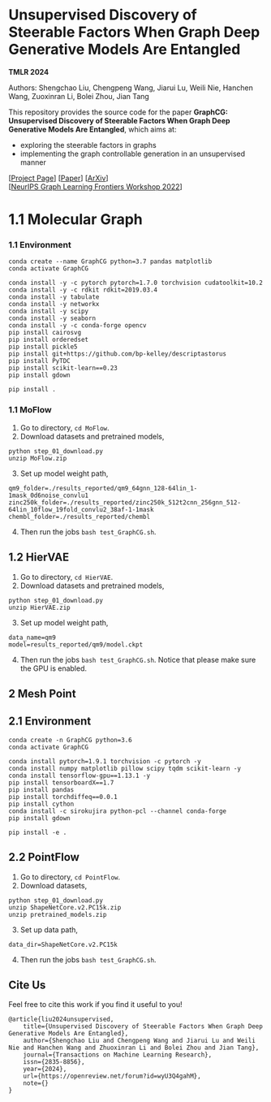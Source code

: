 # Unsupervised Discovery of Steerable Factors When Graph Deep Generative Models Are Entangled

**TMLR 2024**

Authors: Shengchao Liu, Chengpeng Wang, Jiarui Lu, Weili Nie, Hanchen Wang, Zuoxinran Li, Bolei Zhou, Jian Tang

This repository provides the source code for the paper **GraphCG: Unsupervised Discovery of Steerable Factors When Graph Deep Generative Models Are Entangled**, which aims at:
- exploring the steerable factors in graphs
- implementing the graph controllable generation in an unsupervised manner

[[Project Page](https://chao1224.github.io/GraphCG)]
[[Paper](https://openreview.net/forum?id=wyU3Q4gahM)]
[[ArXiv](https://arxiv.org/abs/2401.17123)]
<br>
[[NeurIPS Graph Learning Frontiers Workshop 2022](https://glfrontiers.github.io/)]

# 1.1 Molecular Graph

### 1.1 Environment

```
conda create --name GraphCG python=3.7 pandas matplotlib
conda activate GraphCG

conda install -y -c pytorch pytorch=1.7.0 torchvision cudatoolkit=10.2
conda install -y -c rdkit rdkit=2019.03.4
conda install -y tabulate
conda install -y networkx
conda install -y scipy
conda install -y seaborn
conda install -y -c conda-forge opencv
pip install cairosvg
pip install orderedset
pip install pickle5
pip install git+https://github.com/bp-kelley/descriptastorus
pip install PyTDC
pip install scikit-learn==0.23
pip install gdown

pip install .
```

### 1.1 MoFlow

1. Go to directory, `cd MoFlow`.
2. Download datasets and pretrained models,
```
python step_01_download.py
unzip MoFlow.zip
```
3. Set up model weight path,
```
qm9_folder=./results_reported/qm9_64gnn_128-64lin_1-1mask_0d6noise_convlu1
zinc250k_folder=./results_reported/zinc250k_512t2cnn_256gnn_512-64lin_10flow_19fold_convlu2_38af-1-1mask
chembl_folder=./results_reported/chembl
```
4. Then run the jobs `bash test_GraphCG.sh`.

## 1.2 HierVAE

1. Go to directory, `cd HierVAE`.
2. Download datasets and pretrained models,
```
python step_01_download.py
unzip HierVAE.zip
```
3. Set up model weight path,
```
data_name=qm9
model=results_reported/qm9/model.ckpt
```
4. Then run the jobs `bash test_GraphCG.sh`. Notice that please make sure the GPU is enabled.


## 2 Mesh Point

## 2.1 Environment
```
conda create -n GraphCG python=3.6
conda activate GraphCG

conda install pytorch=1.9.1 torchvision -c pytorch -y
conda install numpy matplotlib pillow scipy tqdm scikit-learn -y
conda install tensorflow-gpu==1.13.1 -y
pip install tensorboardX==1.7
pip install pandas
pip install torchdiffeq==0.0.1
pip install cython
conda install -c sirokujira python-pcl --channel conda-forge
pip install gdown

pip install -e .
```

## 2.2 PointFlow

1. Go to directory, `cd PointFlow`.
2. Download datasets,
```
python step_01_download.py
unzip ShapeNetCore.v2.PC15k.zip
unzip pretrained_models.zip
```
3. Set up data path,
```
data_dir=ShapeNetCore.v2.PC15k
```
4. Then run the jobs `bash test_GraphCG.sh`.



## Cite Us

Feel free to cite this work if you find it useful to you!

```
@article{liu2024unsupervised,
    title={Unsupervised Discovery of Steerable Factors When Graph Deep Generative Models Are Entangled},
    author={Shengchao Liu and Chengpeng Wang and Jiarui Lu and Weili Nie and Hanchen Wang and Zhuoxinran Li and Bolei Zhou and Jian Tang},
    journal={Transactions on Machine Learning Research},
    issn={2835-8856},
    year={2024},
    url={https://openreview.net/forum?id=wyU3Q4gahM},
    note={}
}
```